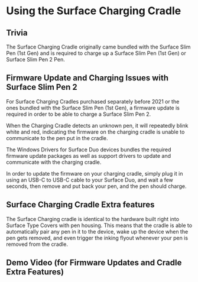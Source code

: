 # Using the Surface Charging Cradle

## Trivia

The Surface Charging Cradle originally came bundled with the Surface Slim Pen (1st Gen) and is required to charge up a Surface Slim Pen (1st Gen) or Surface Slim Pen 2 Pen.

## Firmware Update and Charging Issues with Surface Slim Pen 2

For Surface Charging Cradles purchased separately before 2021 or the ones bundled with the Surface Slim Pen (1st Gen), a firmware update is required in order to be able to charge a Surface Slim Pen 2.

When the Charging Cradle detects an unknown pen, it will repeatedly blink white and red, indicating the firmware on the charging cradle is unable to communicate to the pen put in the cradle.

The Windows Drivers for Surface Duo devices bundles the required firmware update packages as well as support drivers to update and communicate with the charging cradle.

In order to update the firmware on your charging cradle, simply plug it in using an USB-C to USB-C cable to your Surface Duo, and wait a few seconds, then remove and put back your pen, and the pen should charge.

## Surface Charging Cradle Extra features

The Surface Charging cradle is identical to the hardware built right into Surface Type Covers with pen housing. This means that the cradle is able to automatically pair any pen in it to the device, wake up the device when the pen gets removed, and even trigger the inking flyout whenever your pen is removed from the cradle.

## Demo Video (for Firmware Updates and Cradle Extra Features)

